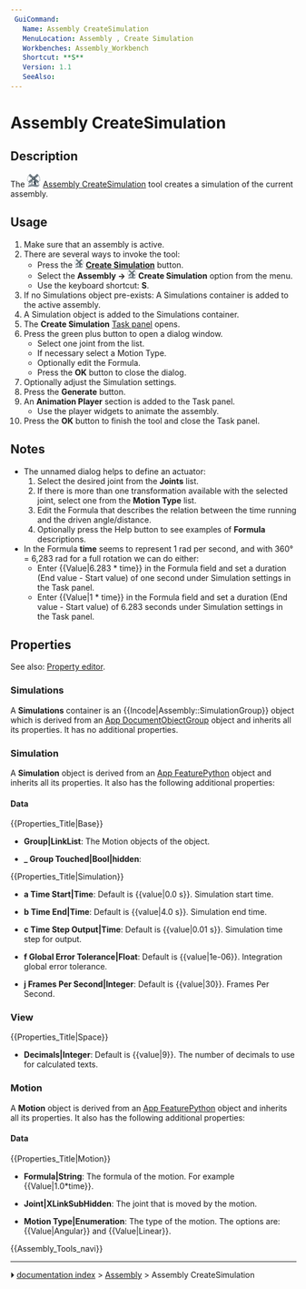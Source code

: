```yaml
---
 GuiCommand:
   Name: Assembly CreateSimulation
   MenuLocation: Assembly , Create Simulation
   Workbenches: Assembly_Workbench
   Shortcut: **S**
   Version: 1.1
   SeeAlso: 
---
```


# Assembly CreateSimulation

## Description

The <img alt="" src=images/Assembly_CreateSimulation.svg  style="width:24px;"> [Assembly CreateSimulation](Assembly_CreateSimulation.md) tool creates a simulation of the current assembly.

## Usage

1.  Make sure that an assembly is active.
2.  There are several ways to invoke the tool:
    -   Press the **<img src="images/Assembly_CreateSimulation.svg" width=16px> [Create Simulation](Assembly_CreateSimulation.md)** button.
    -   Select the **Assembly → <img src="images/Assembly_CreateSimulation.svg" width=16px> Create Simulation** option from the menu.
    -   Use the keyboard shortcut: **S**.
3.  If no Simulations object pre-exists: A Simulations container is added to the active assembly.
4.  A Simulation object is added to the Simulations container.
5.  The **Create Simulation** [Task panel](Task_panel.md) opens.
6.  Press the green plus button to open a dialog window.
    -   Select one joint from the list.
    -   If necessary select a Motion Type.
    -   Optionally edit the Formula.
    -   Press the **OK** button to close the dialog.
7.  Optionally adjust the Simulation settings.
8.  Press the **Generate** button.
9.  An **Animation Player** section is added to the Task panel.
    -   Use the player widgets to animate the assembly.
10. Press the **OK** button to finish the tool and close the Task panel.

## Notes

-   The unnamed dialog helps to define an actuator:
    1.  Select the desired joint from the **Joints** list.
    2.  If there is more than one transformation available with the selected joint, select one from the **Motion Type** list.
    3.  Edit the Formula that describes the relation between the time running and the driven angle/distance.
    4.  Optionally press the Help button to see examples of **Formula** descriptions.
-   In the Formula **time** seems to represent 1 rad per second, and with 360° = 6,283 rad for a full rotation we can do either:
    -   Enter {{Value|6.283 * time}} in the Formula field and set a duration (End value - Start value) of one second under Simulation settings in the Task panel.
    -   Enter {{Value|1 * time}} in the Formula field and set a duration (End value - Start value) of 6.283 seconds under Simulation settings in the Task panel.

## Properties

See also: [Property editor](Property_editor.md).

### Simulations

A **Simulations** container is an {{Incode|Assembly::SimulationGroup}} object which is derived from an [App DocumentObjectGroup](App_DocumentObjectGroup.md) object and inherits all its properties. It has no additional properties.

### Simulation

A **Simulation** object is derived from an [App FeaturePython](App_FeaturePython.md) object and inherits all its properties. It also has the following additional properties:

#### Data


{{Properties_Title|Base}}

-    **Group|LinkList**: The Motion objects of the object.

-    **_ Group Touched|Bool|hidden**:


{{Properties_Title|Simulation}}

-    **a Time Start|Time**: Default is {{value|0.0 s}}. Simulation start time.

-    **b Time End|Time**: Default is {{value|4.0 s}}. Simulation end time.

-    **c Time Step Output|Time**: Default is {{value|0.01 s}}. Simulation time step for output.

-    **f Global Error Tolerance|Float**: Default is {{value|1e-06}}. Integration global error tolerance.

-    **j Frames Per Second|Integer**: Default is {{value|30}}. Frames Per Second.

### View


{{Properties_Title|Space}}

-    **Decimals|Integer**: Default is {{value|9}}. The number of decimals to use for calculated texts.

### Motion

A **Motion** object is derived from an [App FeaturePython](App_FeaturePython.md) object and inherits all its properties. It also has the following additional properties:

#### Data 


{{Properties_Title|Motion}}

-    **Formula|String**: The formula of the motion. For example {{Value|1.0*time}}.

-    **Joint|XLinkSubHidden**: The joint that is moved by the motion.

-    **Motion Type|Enumeration**: The type of the motion. The options are: {{Value|Angular}} and {{Value|Linear}}.




 {{Assembly_Tools_navi}}



---
⏵ [documentation index](../README.md) > [Assembly](Assembly_Workbench.md) > Assembly CreateSimulation
